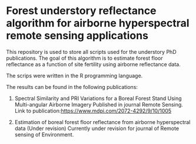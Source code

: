 # Forest understory reflectance algorithm for airborne hyperspectral remote sensing applications

This repository is used to store all scripts used for the understory PhD publications. The goal of this algorithm is to estimate forest floor reflectance as a function of site fertility using airborne reflectance data.

The scrips were written in the R programming language. 


The results can be found in the following publications:

1) Spectral Similarity and PRI Variations for a Boreal Forest Stand Using Multi-angular Airborne Imagery 
Published in journal Remote Sensing.
Link to publication:https://www.mdpi.com/2072-4292/9/10/1005

2) Estimation of boreal forest floor reflectance from airborne hyperspectral data (Under revision)
Currently under revision for journal of Remote sensing of Environment.


